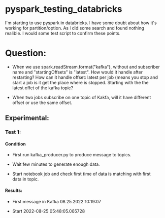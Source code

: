 # pyspark_testing_databricks 

I'm starting to use pyspark in databricks. I have some doubt about how it's working for partition/option. As I did some search and found nothing realible. I would some test script to confirm these points.

# Question:
- When we use spark.readStream.format("kafka"), without and subscriber name and "startingOffsets" is "latest". How would it handle after restarting? How can it handle offset: latest per job (means you stop and start a job is it get the place where is stopped. Starting with the the latest offet of the kafka topic?

- When two jobs subscribe on one topic of Kakfa, will it have different offset or use the same offset.



## Experimental:


### Test 1:

#### Condition

- First run kafka_producer.py to produce message to topics.

- Wait few minutes to generate enough data.

- Start notebook job and check first time of data is matching with first data in topic.


#### Results:

- First message in Kafka 08.25.2022 10:19:07


- Start 
2022-08-25 05:48:05.065728

